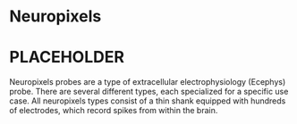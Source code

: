 # Neuropixels

# PLACEHOLDER

Neuropixels probes are a type of extracellular electrophysiology (Ecephys) probe. There are several different types, each specialized for a specific use case. All neuropixels types consist of a thin shank equipped with hundreds of electrodes, which record spikes from within the brain.
